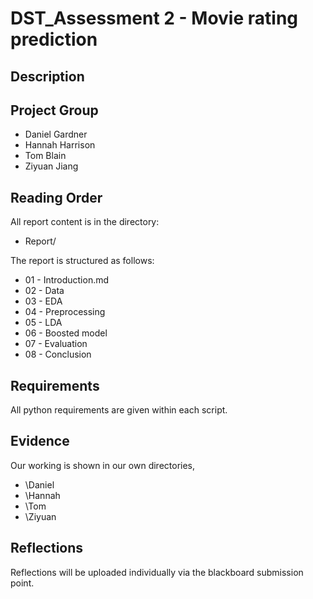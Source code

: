 # DST_Assessment 2 - Movie rating prediction

## Description



## Project Group

* Daniel Gardner
* Hannah Harrison
* Tom Blain
* Ziyuan Jiang 


## Reading Order

All report content is in the directory:

* Report/

The report is structured as follows:
* 01 - Introduction.md
* 02 - Data 
* 03 - EDA
* 04 - Preprocessing
* 05 - LDA
* 06 - Boosted model
* 07 - Evaluation
* 08 - Conclusion

## Requirements

All python requirements are given within each script.

## Evidence

Our working is shown in our own directories,

* \Daniel
* \Hannah
* \Tom
* \Ziyuan



## Reflections

Reflections will be uploaded individually via the blackboard submission point.
